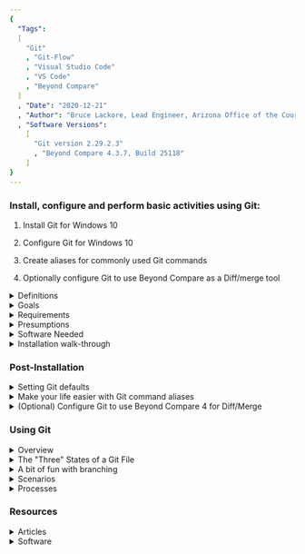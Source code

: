 ```yaml
---
{
  "Tags": 
  [
    "Git"
    , "Git-Flow"
    , "Visual Studio Code"
    , "VS Code"
    , "Beyond Compare"
  ]
  , "Date": "2020-12-21"  
  , "Author": "Bruce Lackore, Lead Engineer, Arizona Office of the Courts  "
  , "Software Versions":
    [
      "Git version 2.29.2.3"
      , "Beyond Compare 4.3.7, Build 25118"
    ] 
}
---
```


### Install, configure and perform basic activities using Git:

 1. Install Git for Windows 10  

 2. Configure Git for Windows 10  

 3. Create aliases for commonly used Git commands  

 4. Optionally configure Git to use Beyond Compare as a Diff/merge tool  

</b>

<details>
  <summary>Definitions</summary>

Version Control System.
  * Centralized - Essentially a centralized Version Control System (VCS) is  
    defined by it's requirement that all inputs be stored in a central location  
    on a purpose-designated server.  
    All users must communicate with the server to check changes in and obtain  
    the latest changes from their co-workers.

  * Distributed - A distributed VCS works as a community. Each user has  
    (potentially) a full copy of the work in progress and thus all versions  
    of the repository are equal in that if one member leaves the team, there  
    is no specific problem in that everyone else will have a full copy of the  
    repository.

</details>

<details>
  <summary>Goals</summary>

1. Install Git
2. Create Git aliases for commonly used commands
3. Explain the Git file structure from the 50,000 ft level
4. Demonstrate why Git is safe
5. Demonstrate branching and branch merging in Git
6. Show a usable, production-ready process for integrating Git into the  
   development process.

</details>

<details>
  <summary>Requirements</summary>

    1. Administrative access on the host.  
    2. A standardized location on the host to store local copies of repositories  
      a. A suggestion is Users\<Your user name>\Documents\_Repos

</details>

<details>
  <summary>Presumptions</summary>

    1.  Ability to open an administrative command prompt.  
    2.  Ability to open an administrative PowerShell prompt.  
    3.  Ability to cause the selected command shell to display hidden files  
        and/or directories.
 
</details>

<details>
  <summary>Software Needed</summary>

The following software should be obtained prior to beginning the installation  
and configuration process:  

   * [Visual Studio Code][VisualStudioCode-Url]  

     -- OR --  
   * [Visual Studio Code Insiders][VisualStudioCodeInsiders-Url]

   * [Git][Git-Url]  
   * [(Optional) Beyond Compare Diff/Merge tool][BeyondCompare-Url]

</details>

<details>
  <summary>Installation walk-through</summary>

[Installation Walk-through][GitConfigurationWalk-Through-Url]
</details>

### Post-Installation  

<details>
  <summary>Setting Git defaults</summary>

Execute the following commands to configure Git for your use:  

  * git config --system core.longpaths true
  * git config --global user.name "\<Your name\>"
  * git config --global user.email \<Your Email address\>
  * git config --global core.autocrlf input
    * This last command ensures "Commit as-is, pull as Unix".

</details>

<details>
  <summary>Make your life easier with Git command aliases</summary>

Git aliases are your friend. Don't remember a complicated Git command? Always  
forgetting the exact syntax? This is easy to fix with something you can  
customize yourself.

Here are some common aliases to assign to various Git commands:  

To change branches (git checkout \<branch name\>)  
`git config --global alias.co checkout`  

So now, instead of `git checkout`, you type `git co`

Similarly, to create a new branch:  
`git config --global alias.br branch`
...and now it's `git br \<branch name\>` instead of `git branch`

To commit:  
`git config --global alias.cm commit` 

To get status:  
`git config --global alias.st status`  

To un-stage a file (be careful with this):
`git config --global alias.unstage 'reset HEAD --'`

To see the last entry in the Git log file:  
`git config --global alias.last 'log -1 HEAD'`  

...and so on and so forth. You can see that the key is the  
`...alias.<some two letter alias> followed by the git command to alias`  
and it doesn't have to be two characters, whatever you are comfortable with.  
Pay close attention to the syntax of the `git last` and `git unstage` commands.  
If you look closely, you can see that the "command" is embedded within single  
quotes. This is how you pass a command with parameters to the alias.  

</details>

<details>
  <summary>(Optional) Configure Git to use Beyond Compare 4 for Diff/Merge</summary>

[Configure Git to use Beyond Compare 4 for Diff/Merge][ConfigureGitBeyondCompare4-Url]

</details>  

### Using Git

<details>
  <summary>Overview</summary>

### The core and basis of Git
The short version: "It's all about the working directory". What does that mean?  
Well, in short, the place where all your modifications should be taking place  
is in the working directory or a sub-directory of that working directory.  
Let's say you create a directory called "MyWebSite" and start writing code in  
that directory.  
In order for it to be a true Git "working directory", you need to turn that  
directory into a repository, this is done with a simple command that'll be  
described in the walk-through a little later in this document.  
The way that Git functions as a version control system is that, unlike some  
other VC systems, Git takes "snapshots", _not_ deltas of changes to the working  
directory.  
Think of it this way: Movies are, to the naked eye, a continuous flow of imagery  
that is seamless and smooth. If the movie is viewed in its raw state, one can  
see that rather than a continuous flow, the movie is actually a collection of  
snapshots of the activity being performed in front of the lense.  
What makes this collection of individual snapshots a "movie" is that the  
snapshots are presented to the naked eye so quickly that the eye cannot see the  
breaks between the individual snapshots (frames) (a phenomenon called  
"persistence of vision") and thus we think we see a continuous moving picture.  
Each snapshot contains all of the information available, e.g. the entire content  
of what the lense is looking at, and is copied and stored as a frame of picture.  
Moving to the next frame doesn't show just the parts that have moved (changed)  
since the last frame, the new frame contains all of the information in front  
of the lense _at the moment the frame was created_.  
In short, each snapshot contains everything the lense sees at the moment the  
frame was created. This is the same for Git. Whenever its asked to, it takes  
a "snapshot" of the entire content of the working directory and stores it for  
later processing.  

**This is the most important aspect of Git storage to understand - the entire  
repository is nothing more than a collection of snapshots of the working  
directory, each snapshot created independently and each reflecting the  
**_full_** content of the working directory at the time the snapshot was  
taken.**  

The other important concept to wrap your head around is that Git is a _file  
system_.  Much like your directories store items in hierarchal form, Git  
also stores it's working directory snapshots in a hierarchy. The details of  
the hierarchy are un-important for the average user, it's just necessary to  
understand the file system notion when dealing with branching and merging of  
snapshots.

</details>

<details>
  <summary>The "Three" States of a Git File</summary>

[The Three States][TheThreeStates-Url]  

</details>  

<details>
  <summary>A bit of fun with branching</summary>

[Fun with Branching][FunWithBranching-Url]

</details>  

<details>
  <summary>Scenarios</summary>

#### Scenario 1 - Starting fresh with a local repository
This is something you've already seen. Perform the following steps:

1. Create a new directory in your repository home, e.g. "_Repos".
2. Change to that new directory.
3. Execute the command: `git init`
4. Done.

The directory you created is now your working directory. This directory is  
where you will perform all your modifications, stage those changes and  
ultimately commit those changes to the local repository, and, if desired,  
push those changes to one or more remote repositories.

#### Scenario 2 - Starting fresh with a remote repository
This one is a little different in that instead of creating the repository  
locally, we'll be creating it on the remote "server" **_FIRST_**and then  
bringing it down to the local machine.  

For GitHub:
1.  Log in to your GitHub account. If you don't have one, create one.
2.  Create a new repository by following the instructions on the screen.
3.  Once created, find the "Code" button and press the drop-down. This will  
    show you a drop-down with the full url address of the newly created  
    repository. There you will see a handy-dandy "copy to clipboard" button  
    (see picture - the circled item is the button you seek, the arrow points  
    to the url that will be copied).  

![Picture of Drop-down](images/GetTheGitCloningUrl.png "Clone Url")

4.  Once you have the full path to the repository, again, create a new  
    directory in your repository home.
5.  Change to that directory.
6.  From a prompt there, instead of git init, perform a  
    `git clone <the url you just copied>`.
    This will fetch down the repository from the remote and you're all set.  

#### Scenario 3 - Cloning an already-existing remote repository
Doing this is just a variant of Scenario 2 - but this time, rather than  
actually create a new repository and then clone it to your local machine,  
you'll start out with an already-existing remote repository. Just find the  
aforementioned "Copy to clipboard" button, press it to get the url of the  
desired repo and continue as before by creating a local directory for the  
repo, changing into that repo, opening a command prompt (or PowerShell) and  
performing the git clone command as before.  

</details>  

<details>
  <summary>Processes</summary>
  
  Once you have your local repository created via one of the scenarios, the  
  _very first thing_ you should do is execute a branch command to start your  
  own branch e.g. `git br <your user name>` or some other agreed upon standard.  
  The reason for this is to ensure that all of your activity is performed on a  
  branch **_NOT_** "main". The "main" branch should be reserved for final,  
  approved changes to the code base and access to the "main" branch should be  
  limited to a select few gatekeepers whose job it is to approve modifications  
  to the production codebase, e.g. "main".  
  Given that branches can, in turn, have branches, this should present no  
  difficulty. One still uses the same git commands only now the default is to  
  manipulate your own branch vice "main".

  ##### Example work flow (this is an example, _not_ fully baked yet)  

  Presume the following activities have taken place:  
    1.  A problem has come up that needs solving e.g. Family Law.  
    2.  It has been determines that software is needed as part of the solution.  
    3.  A BA has been summoned to create the necessary "Given..Then..When"  
        scenarios (e.g. Unit tests for us to implement in code) and has the  
        problem well defined as a solution in the abstract.  
    4.  A BA has sat down with a tech lead to describe the resulting  
        collection of Gherkin code items and has referenced a project manager  
        to create the necessary Tasks/Work Items per task (how this works is  
        left for another time - the process here is lengthy and quite detailed,  
        this is just an overview of a notion of a beginning to "process".).  
    5.  The result of that sit-down is that the tech lead now knows of the  
        problem, the **suggested** solution (I say "suggested" because we  
        cannot expect a BA to actually know what is feasible in code, just  
        clearly define the problem and how they'd like to see the solution  
        function - it's the tech leads' job to convert "wishful thinking" into  
        actionable items for coders to implement).  
    6.  So...we have a collection of work items to be implemented. Cool. Now  
        the tech lead starts assigning work items to engineers who will go to  
        the appropriate Git repository and pull out whatever working code is  
        in place or, create a brand new repository for the new feature and  
        start writing code.  
    7.  Once that repository is available locally, create a branch if it's not  
        already created that is the engineers' user name. This is your "home"  
        branch, the place that all of your changes will go - **_NOT_** the   
        "main" or "master" or whatever is the root branch.  
        _ON YOUR HOME BRANCH, CREATE A "FEATURE" BRANCH._    
        This is where all of your work will be done - the feature branch that  
        is hung off of your "home" branch.  
        This is important - at no time shall "main" be directly affected by  
        anything a developer does - that's a job solely for the gatekeepers -  
        they will move code from "I think it's done" to "ready for testing",  
        not the engineers.  
    8.  Write code, commit code locally, rinse and repeat until your unit tests  
        pass and you think that the work item is fully implemented.  
        Save to remote as appropriate e.g. make sure the code compiles before  
        you check it in, etc. This can be defined as "policy" later.  
    9.  All the usual practices of SOLID, small methods, etc. etc. that  
        everyone learned when learning how to write code will be practiced,  
        **_INCLUDING CODE REVIEWS by senior developers_**.  
    10. Once a work item is approved for testing, that work item may be closed  
        by doing a final commit to the engineers' home branch (the one that  
        is their user name or whatever standard is applied) via a merge from  
        their personal feature branch as they were working on the code.  
    12. That will be merged into the remote system as "ready for review"  
        by the gatekeeper. Once the gatekeeper passes it, it will be  
        ready for movement to the test environment to be tested by QA.  
        When I say "movement", I mean that an actual Docker image with the  
        next version of the code will be "moved" to the test arena, the  
        appropriate container created and activated and testing can begin.  
    13. Once QA signs off, then the same image will be moved to production or  
        merged into the main branch for a final build and integration test.  
    14. Once integration testing is complete, off to production it goes.  

  Understand, this is just a rough idea of what the process ought to be, not  
  what it is nor should be. We as a team in Architecture need to develop these  
  processes such that they are measurable (easy with Git actions), easy on  
  us developers to maintain (little extra work needed to do the "admin"  
  portion of the coding endeavor), easy to test, easy to fix, easy to modify,  
  easy for the "bosses" to monitor and nod their heads with approval,  
  and, most importantly, easy to teach to those _not_ Architecture. We will  
  have to not only live with the process, we will have to convince others to  
  play in our sandbox and do as we say or none of this will work.    
  Key here is "easy". We are few and need as little stress beyond the writing  
  of the code as possible, so let's make it that way.  


</details>  

### Resources

<details>
  <summary>Articles</summary>

[Setting up Git](https://git-scm.com/book/en/v2/Getting-Started-First-Time-Git-Setup)  
[Configure Git to use Beyond Compare](http://www.scootersoftware.com/support.php?zz=kb_vcs)  
[GitFlow Workflow](https://www.gitflow.com/)  
["Pro Git", the free Book](https://git-scm.com/book/en/v2)  

</details>

<details>
  <summary>Software</summary>

[Git][Git-Url]  
[Visual Studio Code][VisualStudioCode-Url]  
[Visual Studio Code Insiders][VisualStudioCodeInsiders-Url]  
[(Optional) Beyond Compare Diff/Merge Tool][BeyondCompare-Url]

[Git-Url]: https://git-scm.com/downloads  
[VisualStudioCode-Url]: https://code.visualstudio.com/Download
[VisualStudioCodeInsiders-Url]: https://code.visualstudio.com/insiders/
[BeyondCompare-Url]: https://www.scootersoftware.com/download.php  

[GitConfigurationWalk-Through-Url]: chapters/GitInstallationWalk-Through.md
[ConfigureGitBeyondCompare4-Url]: chapters/ConfigureBeyondCompare4AsADiffAndMergeTool.md  
[TheThreeStates-Url]: chapters/TheThreeStatesOfAGitFile.md  
[FunWithBranching-Url]: chapters/FunWithGitBranching.md
[MoreFunWithBranching-Url]: chapters/MoreFunWithGitBranching.md

</details>